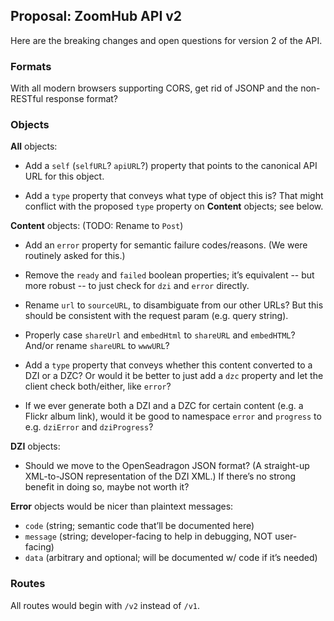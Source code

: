 ## Proposal: ZoomHub API v2

Here are the breaking changes and open questions for version 2 of the API.

### Formats

With all modern browsers supporting CORS, get rid of JSONP and the non-RESTful
response format?

### Objects

**All** objects:

- Add a `self` (`selfURL`? `apiURL`?) property that points to the canonical
  API URL for this object.

- Add a `type` property that conveys what type of object this is?
  That might conflict with the proposed `type` property on **Content** objects;
  see below.

**Content** objects: (TODO: Rename to `Post`)

- Add an `error` property for semantic failure codes/reasons.
  (We were routinely asked for this.)

- Remove the `ready` and `failed` boolean properties; it’s equivalent --
  but more robust -- to just check for `dzi` and `error` directly.

- Rename `url` to `sourceURL`, to disambiguate from our other URLs?
  But this should be consistent with the request param (e.g. query string).

- Properly case `shareUrl` and `embedHtml` to `shareURL` and `embedHTML`?
  And/or rename `shareURL` to `wwwURL`?

- Add a `type` property that conveys whether this content converted to a DZI
  or a DZC? Or would it be better to just add a `dzc` property and let the
  client check both/either, like `error`?

- If we ever generate both a DZI and a DZC for certain content (e.g. a Flickr
  album link), would it be good to namespace `error` and `progress` to e.g.
  `dziError` and `dziProgress`?

**DZI** objects:

- Should we move to the OpenSeadragon JSON format?
  (A straight-up XML-to-JSON representation of the DZI XML.)
  If there’s no strong benefit in doing so, maybe not worth it?

**Error** objects would be nicer than plaintext messages:

- `code` (string; semantic code that’ll be documented here)
- `message` (string; developer-facing to help in debugging, NOT user-facing)
- `data` (arbitrary and optional; will be documented w/ code if it’s needed)

### Routes

All routes would begin with `/v2` instead of `/v1`.
